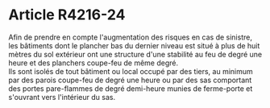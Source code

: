 # Article R4216-24

  
Afin de prendre en compte l'augmentation des risques en cas de sinistre, les bâtiments dont le plancher bas du dernier niveau est situé à plus de huit mètres du sol extérieur ont une structure d'une stabilité au feu de degré une heure et des planchers coupe-feu de même degré.   
Ils sont isolés de tout bâtiment ou local occupé par des tiers, au minimum par des parois coupe-feu de degré une heure ou par des sas comportant des portes pare-flammes de degré demi-heure munies de ferme-porte et s'ouvrant vers l'intérieur du sas.